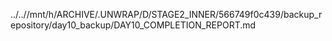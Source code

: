 ../..//mnt/h/ARCHIVE/.UNWRAP/D/STAGE2_INNER/566749f0c439/backup_repository/day10_backup/DAY10_COMPLETION_REPORT.md